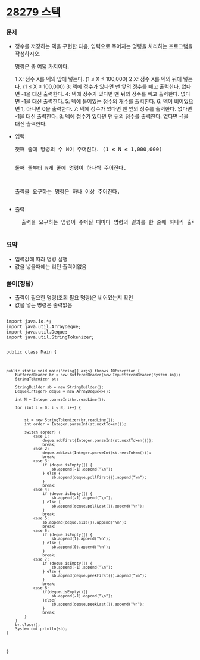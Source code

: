 # [28279 스택](https://www.acmicpc.net/problem/28279)

<h3>문제</h3>
<ul>
  <li>정수를 저장하는 덱을 구현한 다음, 입력으로 주어지는 명령을 처리하는 프로그램을 작성하시오.

명령은 총 여덟 가지이다.

1 X: 정수 X를 덱의 앞에 넣는다. (1 ≤ X ≤ 100,000)
2 X: 정수 X를 덱의 뒤에 넣는다. (1 ≤ X ≤ 100,000)
3: 덱에 정수가 있다면 맨 앞의 정수를 빼고 출력한다. 없다면 -1을 대신 출력한다.
4: 덱에 정수가 있다면 맨 뒤의 정수를 빼고 출력한다. 없다면 -1을 대신 출력한다.
5: 덱에 들어있는 정수의 개수를 출력한다.
6: 덱이 비어있으면 1, 아니면 0을 출력한다.
7: 덱에 정수가 있다면 맨 앞의 정수를 출력한다. 없다면 -1을 대신 출력한다.
8: 덱에 정수가 있다면 맨 뒤의 정수를 출력한다. 없다면 -1을 대신 출력한다.</li>
<li>입력
  <pre>
첫째 줄에 명령의 수 N이 주어진다. (1 ≤ N ≤ 1,000,000)

둘째 줄부터 N개 줄에 명령이 하나씩 주어진다.

출력을 요구하는 명령은 하나 이상 주어진다.
  </pre>
  </li>
<li>출력
  <pre>
  출력을 요구하는 명령이 주어질 때마다 명령의 결과를 한 줄에 하나씩 출력한다.
  </pre>
  </li>
</ul>

<h3>요약</h3>
<ul>
<li>입력값에 따라 명령 실행</li>
<li>값을 넣을때에는 리턴 출력이없음</li>
</ul>


<h3>풀이(정답)</h3>
<ul>
  <li>출력이 필요한 명령(조회 필요 명령)은 비어있는지 확인</li>
  <li>값을 넣는 명령은 출력없음</li>
</ul>
<pre>
<code>
import java.io.*;
import java.util.ArrayDeque;
import java.util.Deque;
import java.util.StringTokenizer;

public class Main {

    public static void main(String[] args) throws IOException {
        BufferedReader br = new BufferedReader(new InputStreamReader(System.in));
        StringTokenizer st;

        StringBuilder sb = new StringBuilder();
        Deque<Integer> deque = new ArrayDeque<>();

        int N = Integer.parseInt(br.readLine());

        for (int i = 0; i < N; i++) {
            
        
            st = new StringTokenizer(br.readLine());
            int order = Integer.parseInt(st.nextToken());

            switch (order) {
                case 1:
                    deque.addFirst(Integer.parseInt(st.nextToken()));
                    break;
                case 2:
                    deque.addLast(Integer.parseInt(st.nextToken()));
                    break;
                case 3:
                    if (deque.isEmpty()) {
                        sb.append(-1).append("\n");
                    } else {
                        sb.append(deque.pollFirst()).append("\n");
                    }
                    break;
                case 4:
                    if (deque.isEmpty()) {
                        sb.append(-1).append("\n");
                    } else {
                        sb.append(deque.pollLast()).append("\n");
                    }
                    break;
                case 5:
                    sb.append(deque.size()).append("\n");
                    break;
                case 6:
                    if (deque.isEmpty()) {
                        sb.append(1).append("\n");
                    } else {
                        sb.append(0).append("\n");
                    }
                    break;
                case 7:
                    if (deque.isEmpty()) {
                        sb.append(-1).append("\n");
                    } else {
                        sb.append(deque.peekFirst()).append("\n");
                    }
                    break;
                case 8:
                    if(deque.isEmpty()){
                        sb.append(-1).append("\n");
                    }else{
                        sb.append(deque.peekLast()).append("\n");
                    }
                    break;
            }
        }
        br.close();
        System.out.println(sb);
    }

}


</code>
</pre>
